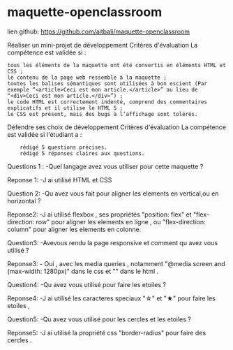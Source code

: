 # maquette-openclassroom



lien github: https://github.com/aitbali/maquette-openclassroom

Réaliser un mini-projet de développement
Critères d'évaluation
La compétence est validée si :

    tous les éléments de la maquette ont été convertis en éléments HTML et CSS ;
    le contenu de la page web ressemble à la maquette ;
    toutes les balises sémantiques sont utilisées à bon escient (Par exemple “<article>Ceci est mon article.</article>” au lieu de “<div>Ceci est mon article.</div>”) ;
    le code HTML est correctement indenté, comprend des commentaires explicatifs et il utilise le HTML 5 ;
    le CSS est présent, mais des bugs à l’affichage sont tolérés.


Défendre ses choix de développement
Critères d'évaluation
    La compétence est validée si l'étudiant a :

        rédigé 5 questions précises. 
        rédigé 5 réponses claires aux questions.

Questions 1 : 
    -Quel langage avez vous utiliser pour cette maquette ?

Reponse 1:
    -J ai utilisé HTML et CSS

Question 2: 
    -Qu avez vous fait pour aligner les elements en vertical,ou en horizontal ?

Reponse2:
    -J ai utilisé flexbox , ses propriétés "position: flex" et "flex-direction: row" pour aligner les elements en ligne , ou "flex-direction: column" pour aligner les elements en colonne.

Question3:
    -Avevous rendu la page responsive et comment qu avez vous utilisé ?

Reponse3:
    - Oui , avec les media queries , notamment "@media screen and (max-width: 1280px)" dans le css et "<link rel="stylesheet" media="screen and (max-width: 1280px)" href="css/style.css" />" dans le html .

Question4:
    -Qu avez vous utilisé pour faire les etoiles ?

Reponse4:
    -J ai utilisé les caracteres speciaux "&star;" et "&starf;" pour faire les etoiles , 

Question5:
    -Qu avez vous utilisé pour les cercles  et les etoiles ?

Reponse5:
    -J ai utilisé la propriété css "border-radius" pour faire des cercles . 